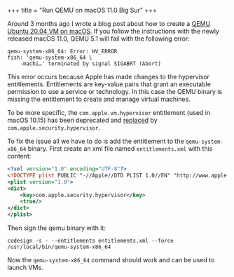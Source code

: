 +++
title = "Run QEMU on macOS 11.0 Big Sur"
+++

Around 3 months ago I wrote a blog post about how to create a [QEMU Ubuntu 20.04 VM on macOS](https://www.arthurkoziel.com/qemu-ubuntu-20-04/). If you follow the instructions with the newly released macOS 11.0, QEMU 5.1 will fail with the following error:

```
qemu-system-x86_64: Error: HV_ERROR
fish: 'qemu-system-x86_64 \
    -machi…' terminated by signal SIGABRT (Abort)
```

This error occurs because Apple has made changes to the hypervisor entitlements. Entitlements are key-value pairs that grant an executable permission to use a service or technology. In this case the QEMU binary is missing the entitlement to create and manage virtual machines. 

To be more specific, the `com.apple.vm.hypervisor` entitlement (used in macOS 10.15) has been deprecated and [replaced](https://developer.apple.com/documentation/bundleresources/entitlements/com_apple_security_hypervisor) by `com.apple.security.hypervisor`. 

To fix the issue all we have to do is add the entitlement to the `qemu-system-x86_64` binary. First create an xml file named `entitlements.xml` with this content:

```xml
<?xml version="1.0" encoding="UTF-8"?>
<!DOCTYPE plist PUBLIC "-//Apple//DTD PLIST 1.0//EN" "http://www.apple.com/DTDs/PropertyList-1.0.dtd">
<plist version="1.0">
<dict>
    <key>com.apple.security.hypervisor</key>
    <true/>
</dict>
</plist>
```

Then sign the qemu binary with it:

```
codesign -s - --entitlements entitlements.xml --force /usr/local/bin/qemu-system-x86_64
```

Now the `qemu-system-x86_64` command should work and can be used to launch VMs.
